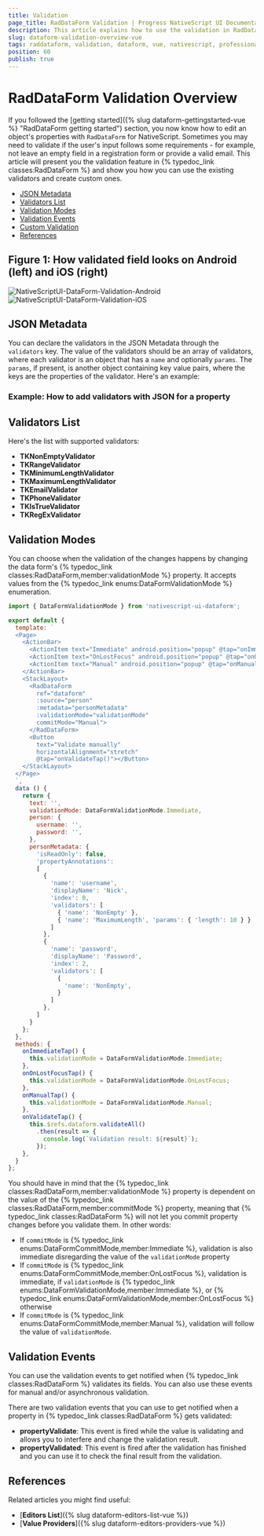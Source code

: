 ```yaml
---
title: Validation
page_title: RadDataForm Validation | Progress NativeScript UI Documentation
description: This article explains how to use the validation in RadDataForm for NativeScript.
slug: dataform-validation-overview-vue
tags: raddataform, validation, dataform, vue, nativescript, professional, ui
position: 60
publish: true
---
```


# RadDataForm Validation Overview

If you followed the [getting started]({% slug dataform-gettingstarted-vue %} "RadDataForm getting started") section, you now know how to edit an object's properties with `RadDataForm` for NativeScript. Sometimes you may need to validate if the user's input follows some requirements - for example, not leave an empty field in a registration form or provide a valid email. This article will present you the validation feature in {% typedoc_link classes:RadDataForm %} and show you how you can use the existing validators and create custom ones.

* [JSON Metadata](#json-metadata)
* [Validators List](#validators-list)
* [Validation Modes](#validation-modes)
* [Validation Events](#validation-events)
* [Custom Validation](#custom-validation)
* [References](#references)

## Figure 1: How validated field looks on Android (left) and iOS (right)

![NativeScriptUI-DataForm-Validation-Android](../../../ui/img/ns_ui/dataform-validation-overview-android.png "Validation in DataForm in Android") ![NativeScriptUI-DataForm-Validation-iOS](../../../ui/img/ns_ui/dataform-validation-overview-ios.png "Validation in DataForm in iOS")

## JSON Metadata

You can declare the validators in the JSON Metadata through the `validators` key. The value of the validators should be an array of validators, where each validator is an object that has a `name` and optionally `params`. The `params`, if present, is another object containing key value pairs, where the keys are the properties of the validator. Here's an example:

### Example: How to add validators with JSON for a property

<snippet id='dataform-validation-vue'/>

## Validators List

Here's the list with supported validators:

* **TKNonEmptyValidator**
* **TKRangeValidator**
* **TKMinimumLengthValidator**
* **TKMaximumLengthValidator**
* **TKEmailValidator**
* **TKPhoneValidator**
* **TKIsTrueValidator**
* **TKRegExValidator**

## Validation Modes

You can choose when the validation of the changes happens by changing the data form's {% typedoc_link classes:RadDataForm,member:validationMode %} property. It accepts values from the {% typedoc_link enums:DataFormValidationMode %} enumeration.

``` JavaScript
import { DataFormValidationMode } from 'nativescript-ui-dataform';

export default {
  template: `
  <Page>
    <ActionBar>
      <ActionItem text="Immediate" android.position="popup" @tap="onImmediateTap"></ActionItem>
      <ActionItem text="OnLostFocus" android.position="popup" @tap="onOnLostFocusTap"></ActionItem>
      <ActionItem text="Manual" android.position="popup" @tap="onManualTap"></ActionItem>
    </ActionBar>
    <StackLayout>
      <RadDataForm
        ref="dataform"
        :source="person"
        :metadata="personMetadata"
        :validationMode="validationMode"
        commitMode="Manual">
      </RadDataForm>
      <Button
        text="Validate manually"
        horizontalAlignment="stretch"
        @tap="onValidateTap()"></Button>
    </StackLayout>
  </Page>
  `,
  data () {
    return {
      text: '',
      validationMode: DataFormValidationMode.Immediate,
      person: {
        username: '',
        password: '',
      },
      personMetadata: {
        'isReadOnly': false,
        'propertyAnnotations':
        [
          {
            'name': 'username',
            'displayName': 'Nick',
            'index': 0,
            'validators': [
              { 'name': 'NonEmpty' },
              { 'name': 'MaximumLength', 'params': { 'length': 10 } }
            ]
          },
          {
            'name': 'password',
            'displayName': 'Password',
            'index': 2,
            'validators': [
              {
                'name': 'NonEmpty',
              }
            ]
          },
        ]
      }
    };
  },
  methods: {
    onImmediateTap() {
      this.validationMode = DataFormValidationMode.Immediate;
    },
    onOnLostFocusTap() {
      this.validationMode = DataFormValidationMode.OnLostFocus;
    },
    onManualTap() {
      this.validationMode = DataFormValidationMode.Manual;
    },
    onValidateTap() {
      this.$refs.dataform.validateAll()
        .then(result => {
          console.log(`Validation result: ${result}`);
        });
    },
  }
};
```

You should have in mind that the {% typedoc_link classes:RadDataForm,member:validationMode %} property is dependent on the value of the {% typedoc_link classes:RadDataForm,member:commitMode %} property, meaning that {% typedoc_link classes:RadDataForm %} will not let you commit property changes before you validate them. In other words:

* If `commitMode` is {% typedoc_link enums:DataFormCommitMode,member:Immediate %}, validation is also immediate disregarding the value of the `validationMode` property
* If `commitMode` is {% typedoc_link enums:DataFormCommitMode,member:OnLostFocus %}, validation is immediate, if `validationMode` is {% typedoc_link enums:DataFormValidationMode,member:Immediate %}, or {% typedoc_link enums:DataFormValidationMode,member:OnLostFocus %} otherwise
* If `commitMode` is {% typedoc_link enums:DataFormCommitMode,member:Manual %}, validation will follow the value of `validationMode`.

## Validation Events

You can use the validation events to get notified when {% typedoc_link classes:RadDataForm %} validates its fields. You can also use these events for manual and/or asynchronous validation.

<snippet id='dataform-validation-event-vue'/>

There are two validation events that you can use to get notified when a property in {% typedoc_link classes:RadDataForm %} gets validated:

* **propertyValidate**: This event is fired while the value is validating and allows you to interfere and change the validation result.
* **propertyValidated**: This event is fired after the validation has finished and you can use it to check the final result from the validation.

## References

Related articles you might find useful:

* [**Editors List**]({% slug dataform-editors-list-vue %})
* [**Value Providers**]({% slug dataform-editors-providers-vue %})
